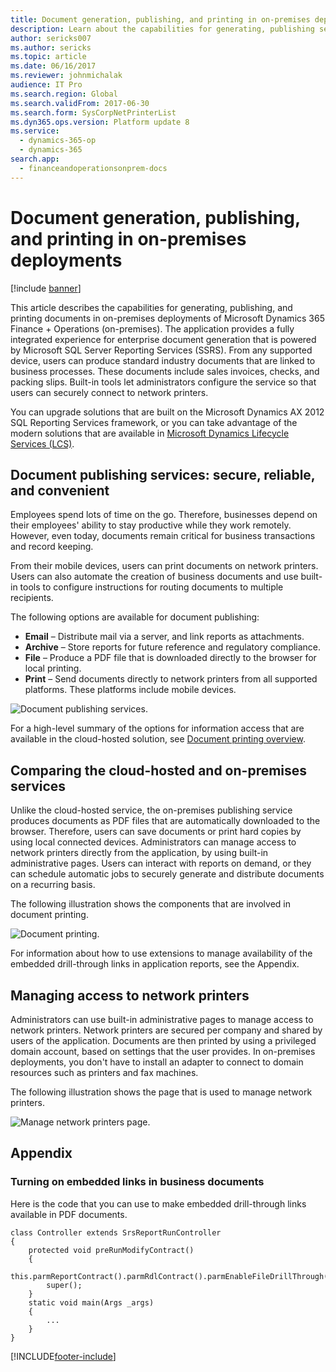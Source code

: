 ```yaml
---
title: Document generation, publishing, and printing in on-premises deployments
description: Learn about the capabilities for generating, publishing services, and printing documents in on-premises deployments.
author: sericks007
ms.author: sericks
ms.topic: article
ms.date: 06/16/2017
ms.reviewer: johnmichalak
audience: IT Pro
ms.search.region: Global
ms.search.validFrom: 2017-06-30
ms.search.form: SysCorpNetPrinterList
ms.dyn365.ops.version: Platform update 8
ms.service: 
  - dynamics-365-op
  - dynamics-365
search.app:
  - financeandoperationsonprem-docs
---
```


# Document generation, publishing, and printing in on-premises deployments

[!include [banner](../includes/banner.md)]

This article describes the capabilities for generating, publishing, and printing documents in on-premises deployments of Microsoft Dynamics 365 Finance + Operations (on-premises). The application provides a fully integrated experience for enterprise document generation that is powered by Microsoft SQL Server Reporting Services (SSRS). From any supported device, users can produce standard industry documents that are linked to business processes. These documents include sales invoices, checks, and packing slips. Built-in tools let administrators configure the service so that users can securely connect to network printers.

You can upgrade solutions that are built on the Microsoft Dynamics AX 2012 SQL Reporting Services framework, or you can take advantage of the modern solutions that are available in [Microsoft Dynamics Lifecycle Services (LCS)](https://lcs.dynamics.com).

## Document publishing services: secure, reliable, and convenient

Employees spend lots of time on the go. Therefore, businesses depend on their employees' ability to stay productive while they work remotely. However, even today, documents remain critical for business transactions and record keeping.

From their mobile devices, users can print documents on network printers. Users can also automate the creation of business documents and use built-in tools to configure instructions for routing documents to multiple recipients.

The following options are available for document publishing:

- **Email** – Distribute mail via a server, and link reports as attachments.
- **Archive** – Store reports for future reference and regulatory compliance.
- **File** – Produce a PDF file that is downloaded directly to the browser for local printing.
- **Print** – Send documents directly to network printers from all supported platforms. These platforms include mobile devices.

![Document publishing services.](media/document-publishing-services.png)

For a high-level summary of the options for information access that are available in the cloud-hosted solution, see [Document printing overview](print-documents.md).

## Comparing the cloud-hosted and on-premises services
Unlike the cloud-hosted service, the on-premises publishing service produces documents as PDF files that are automatically downloaded to the browser. Therefore, users can save documents or print hard copies by using local connected devices. Administrators can manage access to network printers directly from the application, by using built-in administrative pages. Users can interact with reports on demand, or they can schedule automatic jobs to securely generate and distribute documents on a recurring basis.

The following illustration shows the components that are involved in document printing.

![Document printing.](media/Cloud-vs-on-premises.png)

For information about how to use extensions to manage availability of the embedded drill-through links in application reports, see the Appendix.

## Managing access to network printers
Administrators can use built-in administrative pages to manage access to network printers. Network printers are secured per company and shared by users of the application. Documents are then printed by using a privileged domain account, based on settings that the user provides. In on-premises deployments, you don't have to install an adapter to connect to domain resources such as printers and fax machines.

The following illustration shows the page that is used to manage network printers.

![Manage network printers page.](media/manage-network-printers.png)

## Appendix

### Turning on embedded links in business documents
Here is the code that you can use to make embedded drill-through links available in PDF documents. 

```xpp
class Controller extends SrsReportRunController
{
    protected void preRunModifyContract()
    {
        this.parmReportContract().parmRdlContract().parmEnableFileDrillThrough(true);
        super();
    }
    static void main(Args _args)
    {
        ...
    }
}
```


[!INCLUDE[footer-include](../../../includes/footer-banner.md)]
